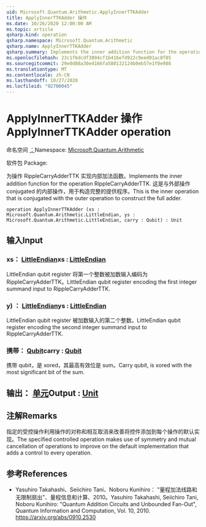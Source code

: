 ```yaml
---
uid: Microsoft.Quantum.Arithmetic.ApplyInnerTTKAdder
title: ApplyInnerTTKAdder 操作
ms.date: 10/26/2020 12:00:00 AM
ms.topic: article
qsharp.kind: operation
qsharp.namespace: Microsoft.Quantum.Arithmetic
qsharp.name: ApplyInnerTTKAdder
qsharp.summary: Implements the inner addition function for the operation RippleCarryAdderTTK. This is the inner operation that is conjugated with the outer operation to construct the full adder.
ms.openlocfilehash: 23c1f6dcdf3894cf1b416efd922c9eed01ac8f85
ms.sourcegitcommit: 29e0d88a30e4166fa580132124b0eb57e1f0e986
ms.translationtype: MT
ms.contentlocale: zh-CN
ms.lasthandoff: 10/27/2020
ms.locfileid: "92700045"
---
```

# <a name="applyinnerttkadder-operation"></a><span data-ttu-id="92845-102">ApplyInnerTTKAdder 操作</span><span class="sxs-lookup"><span data-stu-id="92845-102">ApplyInnerTTKAdder operation</span></span>

<span data-ttu-id="92845-103">命名空间 [：](xref:Microsoft.Quantum.Arithmetic)</span><span class="sxs-lookup"><span data-stu-id="92845-103">Namespace: [Microsoft.Quantum.Arithmetic](xref:Microsoft.Quantum.Arithmetic)</span></span>

<span data-ttu-id="92845-104">软件包 [](https://nuget.org/packages/)</span><span class="sxs-lookup"><span data-stu-id="92845-104">Package: [](https://nuget.org/packages/)</span></span>


<span data-ttu-id="92845-105">为操作 RippleCarryAdderTTK 实现内部加法函数。</span><span class="sxs-lookup"><span data-stu-id="92845-105">Implements the inner addition function for the operation RippleCarryAdderTTK.</span></span> <span data-ttu-id="92845-106">这是与外部操作 conjugated 的内部操作，用于构造完整的提供程序。</span><span class="sxs-lookup"><span data-stu-id="92845-106">This is the inner operation that is conjugated with the outer operation to construct the full adder.</span></span>

```qsharp
operation ApplyInnerTTKAdder (xs : Microsoft.Quantum.Arithmetic.LittleEndian, ys : Microsoft.Quantum.Arithmetic.LittleEndian, carry : Qubit) : Unit
```


## <a name="input"></a><span data-ttu-id="92845-107">输入</span><span class="sxs-lookup"><span data-stu-id="92845-107">Input</span></span>

### <a name="xs--littleendian"></a><span data-ttu-id="92845-108">xs： [LittleEndian](xref:Microsoft.Quantum.Arithmetic.LittleEndian)</span><span class="sxs-lookup"><span data-stu-id="92845-108">xs : [LittleEndian](xref:Microsoft.Quantum.Arithmetic.LittleEndian)</span></span>

<span data-ttu-id="92845-109">LittleEndian qubit register 将第一个整数被加数输入编码为 RippleCarryAdderTTK。</span><span class="sxs-lookup"><span data-stu-id="92845-109">LittleEndian qubit register encoding the first integer summand input to RippleCarryAdderTTK.</span></span>


### <a name="ys--littleendian"></a><span data-ttu-id="92845-110">y) ： [LittleEndian](xref:Microsoft.Quantum.Arithmetic.LittleEndian)</span><span class="sxs-lookup"><span data-stu-id="92845-110">ys : [LittleEndian](xref:Microsoft.Quantum.Arithmetic.LittleEndian)</span></span>

<span data-ttu-id="92845-111">LittleEndian qubit register 被加数输入的第二个整数。</span><span class="sxs-lookup"><span data-stu-id="92845-111">LittleEndian qubit register encoding the second integer summand input to RippleCarryAdderTTK.</span></span>


### <a name="carry--qubit"></a><span data-ttu-id="92845-112">携带： [Qubit](xref:microsoft.quantum.lang-ref.qubit)</span><span class="sxs-lookup"><span data-stu-id="92845-112">carry : [Qubit](xref:microsoft.quantum.lang-ref.qubit)</span></span>

<span data-ttu-id="92845-113">携带 qubit，是 xored，其最高有效位是 sum。</span><span class="sxs-lookup"><span data-stu-id="92845-113">Carry qubit, is xored with the most significant bit of the sum.</span></span>



## <a name="output--unit"></a><span data-ttu-id="92845-114">输出： [单元](xref:microsoft.quantum.lang-ref.unit)</span><span class="sxs-lookup"><span data-stu-id="92845-114">Output : [Unit](xref:microsoft.quantum.lang-ref.unit)</span></span>



## <a name="remarks"></a><span data-ttu-id="92845-115">注解</span><span class="sxs-lookup"><span data-stu-id="92845-115">Remarks</span></span>

<span data-ttu-id="92845-116">指定的受控操作利用操作的对称和相互取消来改善将控件添加到每个操作的默认实现。</span><span class="sxs-lookup"><span data-stu-id="92845-116">The specified controlled operation makes use of symmetry and mutual cancellation of operations to improve on the default implementation that adds a control to every operation.</span></span>

## <a name="references"></a><span data-ttu-id="92845-117">参考</span><span class="sxs-lookup"><span data-stu-id="92845-117">References</span></span>

- <span data-ttu-id="92845-118">Yasuhiro Takahashi、Seiichiro Tani、Noboru Kunihiro： "量程加法线路和无限制扇出"、量程信息和计算、2010。</span><span class="sxs-lookup"><span data-stu-id="92845-118">Yasuhiro Takahashi, Seiichiro Tani, Noboru Kunihiro: "Quantum Addition Circuits and Unbounded Fan-Out", Quantum Information and Computation, Vol. 10, 2010.</span></span>
  https://arxiv.org/abs/0910.2530